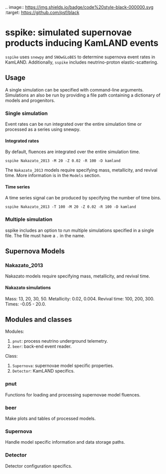 .. image:: https://img.shields.io/badge/code%20style-black-000000.svg
    :target: https://github.com/psf/black

# sspike: simulated supernovae products inducing KamLAND events

`sspike` uses `snewpy` and `SNOwGLoBES` to determine supernova event rates in KamLAND.  Additionally, `sspike` includes neutrino-proton elastic-scattering.

## Usage

A single simulation can be specified with command-line arguments.  Simulations an also be run by providing a file path containing a dictionary of models and progenitors.

### Single simulation

Event rates can be run integrated over the entire simulation time or processed as a series using snewpy.

#### Integrated rates

By default, fluences are integrated over the entire simulation time.

    sspike Nakazato_2013 -M 20 -Z 0.02 -R 100 -D kamland

The `Nakazato_2013` models require specifying mass, metallicity, and revival time.  More information is in the `Models` section.

#### Time series

A time series signal can be produced by specifying the number of time bins.

    sspike Nakazato_2013 -T 100 -M 20 -Z 0.02 -R 100 -D kamland

### Multiple simulation

sspike includes an option to run multiple simulations specified in a single file.  The file must have a `.` in the name.

## Supernova Models

### Nakazato_2013

Nakazato models require specifying mass, metallicity, and revival time.

#### Nakazato simulations

Mass: 13, 20, 30, 50.
Metallicity: 0.02, 0.004.
Revival time: 100, 200, 300.
Times: -0.05 - 20.0.

## Modules and classes

Modules:

1. `pnut`: process neutrino underground telemetry.
2. `beer`: back-end event reader.

Class:

1. `Supernova`: supernovae model specific properties.
2. `Detector`: KamLAND specifics.

### pnut

Functions for loading and processing supernovae model fluences.

### beer

Make plots and tables of processed models.

### Supernova

Handle model specific information and data storage paths.

### Detector

Detector configuration specifics.
